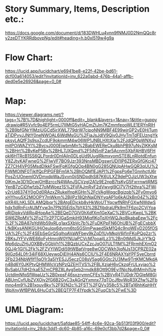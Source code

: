 # Story Summary, Items, Description etc.:
https://docs.google.com/document/d/183DWHLu4vnn9fNMJ0D2NmQQc8ry2zeDTYKRRdbovpNg/edit#heading=h.b0xl519w4g9a

# Flow  Chart:
https://lucid.app/lucidchart/e6941be8-e22f-42be-bd61-dcf00a614053/edit?invitationId=inv_622a0abd-476b-44a1-affb-ded0e5e26926&page=0_0#

# Map:
https://viewer.diagrams.net/?tags=%7B%7D&highlight=0000ff&edit=_blank&layers=1&nav=1&title=guppy.drawio#R5Vvfc9o4EP5rmLl7IIMtG5vHACmZtJm7KZmmfeooWLE1ERYnRIH%2B9bfGNrYlMzjUGCd5irXWL779drW7cjpoNN9MBF4E99wjrGP2vE0HjTumaTiDPvyJJNtY0neNWOAL6iWdMsGU%2FiaJsJdIV9Qjy0JHyTmTdFEUzngYkpksyLAQfF3s9sxZcdUF9okmmM4w06WP1JNBLHXtXia%2FJdQP0pWNXvJmjtPOiWAZYI%2BvcyJ000EjwbmMn%2BabEWEReCku8bhPB97uNyZIKKsM%2BHrt%2BvKeP5Bx%2BHL7JXQmd%2F5jN5nlF2ar5Acnm5XbFAHBV6FHokl6HTRcB1SS6QLPordr0DnIAjln0DLgUd9UugIRkmxyomSTE8LnRIotdEnfunY8ZJtyKAFwneG%2FlwVF7BO9Jzr393NnsMBDgswrUDI1lP6ZERxGfGKci47ZZ7CH4VP05MsdDIkkFSwlFpKGfgQOp4BN0gG285QNUpAHwGQR3qUU%2FIWMOINF0TjkIfQcPlPGFBFm1A%2BhOQM1EJAPI%2FgpsPo6eTGnnhctU6rPosZrUOnemlOVDmxdpWaJSvvn0ijSNDpdhS87K6ULXZ9dePOJizUW3sXtw0IKmJe3D1tDcwjOHBzrccN4WAnJSCVzgI2A1z9E2npB7tsKyG5FxrrnwtjRMSYenB7zCiDfwfzbZ7oMWoez1S%2FijFAJmRvF2dVwvgl9Cl7V7H2thra%2FWiy2rUd6374Y0gOd0RAzxZRukelfnpKGHn%2FcVAgWqgcBgizpb%2Fy0myo6xHYhyu5X2MOOPY7mWkm%2BjIPz18QhNajDNYvqAP1o6kAl2kBn04Z%2B2qXR4ILhKLSDLAMQlbqr%2BAtgEDickb8vHkWoUTYqcwfNRhFGXwNWdwShdx1ldRnFcrAUMYyw3n7PN35EjSs7bY43%2BZfjbdraUPk9mTF6zo2CVjYoaqRjDipkyVdiRo4HopAe%2BEQeD7GIV0hXdfXm1GeXaC%2BVCcKwpL%2BKSW6ZRpMV%2Fo2Tlr2P7ClGaSmkiH93MiqflKoTqXHWQJkoBkabaEew%2Fc%2F%2BA87pYdWb59xRLg1axSXbVc7b%2FuDKPpFN6OhUB%2FgECsbbXLfkBKxsANlKGUHjOeulqx6dvnm6toSGSImPwaedSkM1Q4c9noWEyD205fOSUA%2Fc%2F4SEbSeGrQSglhoAVaWFbey9kZqD1UyMkpV6jfinFKoPQg2zr%2BKsJYFVyWE66oFyHmroW0YNUaPCVcM7ooajlLz3%2Bn0tMdSJkJrY1kQMp6dzuZHjJOXBByGGbVh1%2BQzbUCxZzcJqO07ULTflM%2FRrmhEXmO20QJ4r1GI%2Fk%2FZVYlWDdi59tWBatVrge8wODCWkh3jqNJs13CPRZE02a9jlGz64L0fr34iF68XUeywoDjEIH4ANs6CClU%2F4E6NRAXYaYPFSyeCbrrd2Fb234NbWfIf11qO1r3a5lYESJJ5eczC08sV5ag6GGtc2U3Mw9TrtKMCMkdAn4Bd6Y0JKPtvQHMWIcVzNPzQZEHTVS%2FBLXziaH6vCkzqFrULxyjao%2BvSabU7dH2rkaE5ZmCPBZ8LAyg5eb2rmdk88Ott9O9Eyi1NjcNu6tMmhj1UeUctdlmNfqSfWqaUz%2B0xpsF46sxzrymnCFEs%2BVyR4TUDdr7DGIeM8GjABUmCvfUbZVXOjy2fG6B2GyC3xAGrQYxmnx77qTOcJfbvWoR3XZfw%2Fbmno4m9%2B1xouv8kv%2F92N2c%2FST%2FQVy358c5%2BTa16hhKqHHYWpXnyWfBPWL6HuCd%2BEQTP7F41Ypdk%2FuqCb%2FwE%3D

# UML Diagram:
https://lucid.app/lucidchart/5afdae85-54ff-4c6e-92ca-5b513f03f900/edit?invitationId=inv_28dc3dd1-dc60-4b85-a16c-69e0cf3bb7d2&page=0_0#
